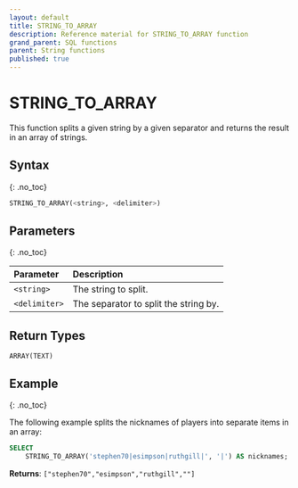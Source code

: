 ```yaml
---
layout: default
title: STRING_TO_ARRAY
description: Reference material for STRING_TO_ARRAY function
grand_parent: SQL functions
parent: String functions
published: true
---
```


# STRING_TO_ARRAY

This function splits a given string by a given separator and returns the result in an array of strings.

## Syntax
{: .no_toc}

```sql
STRING_TO_ARRAY(<string>, <delimiter>)
```
## Parameters 
{: .no_toc}

| Parameter     | Description                           |
| :------------- | :------------------------------------- |
| `<string>`    | The string to split.                  |
| `<delimiter>` | The separator to split the string by. |

## Return Types
`ARRAY(TEXT)`

## Example
{: .no_toc}

The following example splits the nicknames of players into separate items in an array: 
```sql
SELECT
	STRING_TO_ARRAY('stephen70|esimpson|ruthgill|', '|') AS nicknames;
```

**Returns**: `["stephen70","esimpson","ruthgill",""]`
